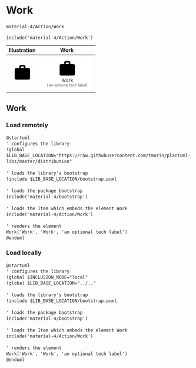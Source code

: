 # Work


```text
material-4/Action/Work
```

```text
include('material-4/Action/Work')
```



| Illustration | Work |
| :---: | :---: |
| ![illustration for Illustration](../../material-4/Action/Work.png) | ![illustration for Work](../../material-4/Action/Work.Local.png) |




## Work

### Load remotely
```plantuml
@startuml
' configures the library
!global $LIB_BASE_LOCATION="https://raw.githubusercontent.com/tmorin/plantuml-libs/master/distribution"

' loads the library's bootstrap
!include $LIB_BASE_LOCATION/bootstrap.puml

' loads the package bootstrap
include('material-4/bootstrap')

' loads the Item which embeds the element Work
include('material-4/Action/Work')

' renders the element
Work('Work', 'Work', 'an optional tech label')
@enduml
```

### Load locally
```plantuml
@startuml
' configures the library
!global $INCLUSION_MODE="local"
!global $LIB_BASE_LOCATION="../.."

' loads the library's bootstrap
!include $LIB_BASE_LOCATION/bootstrap.puml

' loads the package bootstrap
include('material-4/bootstrap')

' loads the Item which embeds the element Work
include('material-4/Action/Work')

' renders the element
Work('Work', 'Work', 'an optional tech label')
@enduml
```

